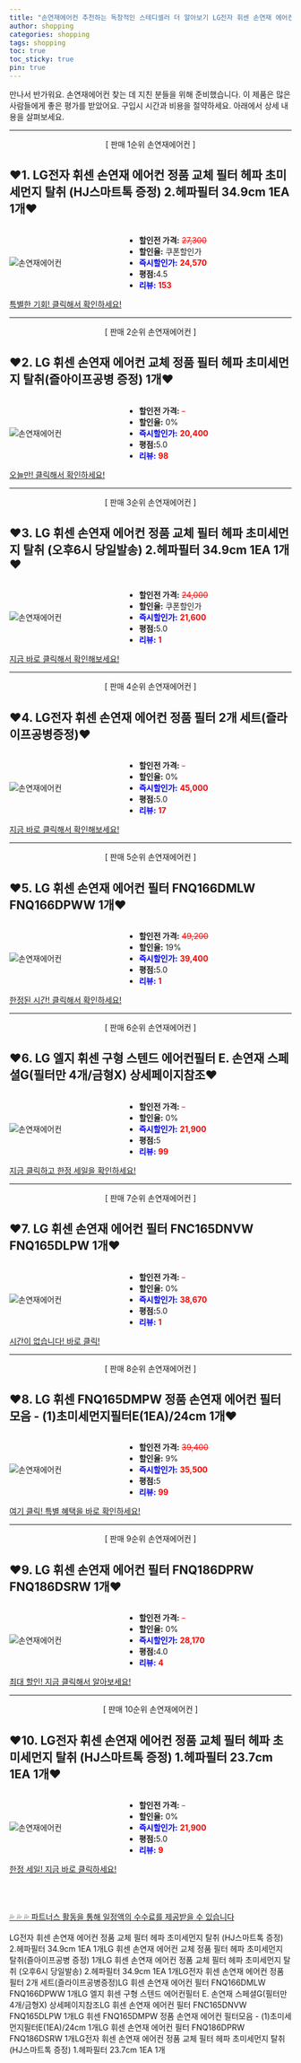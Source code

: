 ```yaml
---
title: "손연재에어컨 추천하는 독창적인 스테디셀러 더 알아보기 LG전자 휘센 손연재 에어컨 정품"
author: shopping
categories: shopping
tags: shopping
toc: true
toc_sticky: true
pin: true
---
```

만나서 반가워요. 손연재에어컨 찾는 데 지친 분들을 위해 준비했습니다. 이 제품은 많은 사람들에게 좋은 평가를 받았어요. 구입시 시간과 비용을 절약하세요. 아래에서 상세 내용을 살펴보세요.

---
<p class="toplist" style="margin: 0 auto; display: block; width: fit-content;">[ 판매 1순위 손연재에어컨 ]</p>

<h2><strong>❤️1. LG전자 휘센 손연재 에어컨 정품 교체 필터 헤파 초미세먼지 탈취 (HJ스마트톡 증정) 2.헤파필터 34.9cm 1EA 1개❤️</strong></h2>

<div style="display: flex; align-items: center;">
    <div style="flex: 0.4;">
        <img src="https://thumbnail9.coupangcdn.com/thumbnails/remote/230x230ex/image/vendor_inventory/ba70/2b4f24456a74ada1d55f231e017c6869f95cffc342220b47bbb04ae023c8.jpg" alt="손연재에어컨" style="max-width: 100%;">
    </div>
    <div style="flex: 0.6; margin-left: 10px;">
        <ul>
            <li><strong>할인전 가격:</strong> <del style="color: red;">27,300</del></li>
            <li><strong>할인율:</strong> 쿠폰할인가</li>
            <li><span style='color:blue'><strong>즉시할인가:</strong></span> <span style='color:red'><strong>24,570</strong></span></li>
            <li><strong>평점:</strong>4.5</li>
            <li><span style='color:blue'><strong>리뷰:</strong></span> <span style='color:red'><strong>153</strong></span></li>
        </ul>
    </div>
</div>
<div class="center">
    <a href="https://William4Davisa.github.io?lptag=AF9450613&subid=githubio&pageKey=331841938&traceid=V0-153&itemId=1060386520&vendorItemId=3856112608" class="myButton">
        특별한 기회! 클릭해서 확인하세요!
    </a>
</div>


---
<p class="toplist" style="margin: 0 auto; display: block; width: fit-content;">[ 판매 2순위 손연재에어컨 ]</p>

<h2><strong>❤️2. LG 휘센 손연재 에어컨 교체 정품 필터 헤파 초미세먼지 탈취(즐아이프공병 증정) 1개❤️</strong></h2>

<div style="display: flex; align-items: center;">
    <div style="flex: 0.4;">
        <img src="https://thumbnail10.coupangcdn.com/thumbnails/remote/230x230ex/image/vendor_inventory/c9a2/9d1603c8f60d9e12c655ca0bacb2be93adf9b7f373756571b7d4cfcb81ea.jpg" alt="손연재에어컨" style="max-width: 100%;">
    </div>
    <div style="flex: 0.6; margin-left: 10px;">
        <ul>
            <li><strong>할인전 가격:</strong> <del style="color: red;">-</del></li>
            <li><strong>할인율:</strong> 0%</li>
            <li><span style='color:blue'><strong>즉시할인가:</strong></span> <span style='color:red'><strong>20,400</strong></span></li>
            <li><strong>평점:</strong>5.0</li>
            <li><span style='color:blue'><strong>리뷰:</strong></span> <span style='color:red'><strong>98</strong></span></li>
        </ul>
    </div>
</div>
<div class="center">
    <a href="https://William4Davisa.github.io?lptag=AF9450613&subid=githubio&pageKey=1637766049&traceid=V0-153&itemId=2793084513&vendorItemId=70782776548" class="myButton">
        오늘만! 클릭해서 확인하세요!
    </a>
</div>


---
<p class="toplist" style="margin: 0 auto; display: block; width: fit-content;">[ 판매 3순위 손연재에어컨 ]</p>

<h2><strong>❤️3. LG 휘센 손연재 에어컨 정품 교체 필터 헤파 초미세먼지 탈취 (오후6시 당일발송) 2.헤파필터 34.9cm 1EA 1개❤️</strong></h2>

<div style="display: flex; align-items: center;">
    <div style="flex: 0.4;">
        <img src="https://thumbnail9.coupangcdn.com/thumbnails/remote/230x230ex/image/vendor_inventory/578f/a9e6f084c870be590037822da4d861344ea3298d2223b68316d3cec4a7f0.JPG" alt="손연재에어컨" style="max-width: 100%;">
    </div>
    <div style="flex: 0.6; margin-left: 10px;">
        <ul>
            <li><strong>할인전 가격:</strong> <del style="color: red;">24,000</del></li>
            <li><strong>할인율:</strong> 쿠폰할인가</li>
            <li><span style='color:blue'><strong>즉시할인가:</strong></span> <span style='color:red'><strong>21,600</strong></span></li>
            <li><strong>평점:</strong>5.0</li>
            <li><span style='color:blue'><strong>리뷰:</strong></span> <span style='color:red'><strong>1</strong></span></li>
        </ul>
    </div>
</div>
<div class="center">
    <a href="https://William4Davisa.github.io?lptag=AF9450613&subid=githubio&pageKey=7358257217&traceid=V0-153&itemId=18951591889&vendorItemId=76924199962" class="myButton">
        지금 바로 클릭해서 확인해보세요!
    </a>
</div>


---
<p class="toplist" style="margin: 0 auto; display: block; width: fit-content;">[ 판매 4순위 손연재에어컨 ]</p>

<h2><strong>❤️4. LG전자 휘센 손연재 에어컨 정품 필터 2개 세트(즐라이프공병증정)❤️</strong></h2>

<div style="display: flex; align-items: center;">
    <div style="flex: 0.4;">
        <img src="https://thumbnail10.coupangcdn.com/thumbnails/remote/230x230ex/image/vendor_inventory/3e72/ba088956fdd25e0bdf2c5961aae289d28a06b6b81696467fe16ff8fa0654.jpg" alt="손연재에어컨" style="max-width: 100%;">
    </div>
    <div style="flex: 0.6; margin-left: 10px;">
        <ul>
            <li><strong>할인전 가격:</strong> <del style="color: red;">-</del></li>
            <li><strong>할인율:</strong> 0%</li>
            <li><span style='color:blue'><strong>즉시할인가:</strong></span> <span style='color:red'><strong>45,000</strong></span></li>
            <li><strong>평점:</strong>5.0</li>
            <li><span style='color:blue'><strong>리뷰:</strong></span> <span style='color:red'><strong>17</strong></span></li>
        </ul>
    </div>
</div>
<div class="center">
    <a href="https://William4Davisa.github.io?lptag=AF9450613&subid=githubio&pageKey=1581860957&traceid=V0-153&itemId=2704291033&vendorItemId=70694604657" class="myButton">
        지금 바로 클릭해서 확인해보세요!
    </a>
</div>


---
<p class="toplist" style="margin: 0 auto; display: block; width: fit-content;">[ 판매 5순위 손연재에어컨 ]</p>

<h2><strong>❤️5. LG 휘센 손연재 에어컨 필터 FNQ166DMLW FNQ166DPWW 1개❤️</strong></h2>

<div style="display: flex; align-items: center;">
    <div style="flex: 0.4;">
        <img src="https://thumbnail9.coupangcdn.com/thumbnails/remote/230x230ex/image/vendor_inventory/8e6a/d17b0ce00bf3f90f1d7ad4deaf099262005603317d32c08c3f481e820790.jpg" alt="손연재에어컨" style="max-width: 100%;">
    </div>
    <div style="flex: 0.6; margin-left: 10px;">
        <ul>
            <li><strong>할인전 가격:</strong> <del style="color: red;">49,200</del></li>
            <li><strong>할인율:</strong> 19%</li>
            <li><span style='color:blue'><strong>즉시할인가:</strong></span> <span style='color:red'><strong>39,400</strong></span></li>
            <li><strong>평점:</strong>5.0</li>
            <li><span style='color:blue'><strong>리뷰:</strong></span> <span style='color:red'><strong>1</strong></span></li>
        </ul>
    </div>
</div>
<div class="center">
    <a href="https://William4Davisa.github.io?lptag=AF9450613&subid=githubio&pageKey=7082467906&traceid=V0-153&itemId=17622767381&vendorItemId=86964933001" class="myButton">
        한정된 시간! 클릭해서 확인하세요!
    </a>
</div>


---
<p class="toplist" style="margin: 0 auto; display: block; width: fit-content;">[ 판매 6순위 손연재에어컨 ]</p>

<h2><strong>❤️6. LG 엘지 휘센 구형 스텐드 에어컨필터 E. 손연재 스페셜G(필터만 4개/금형X) 상세페이지참조❤️</strong></h2>

<div style="display: flex; align-items: center;">
    <div style="flex: 0.4;">
        <img src="https://thumbnail8.coupangcdn.com/thumbnails/remote/230x230ex/image/vendor_inventory/c7de/4181508623ef73844eab8343b691b4a4a405638b65fd216cef2d91979674.jpg" alt="손연재에어컨" style="max-width: 100%;">
    </div>
    <div style="flex: 0.6; margin-left: 10px;">
        <ul>
            <li><strong>할인전 가격:</strong> <del style="color: red;">-</del></li>
            <li><strong>할인율:</strong> 0%</li>
            <li><span style='color:blue'><strong>즉시할인가:</strong></span> <span style='color:red'><strong>21,900</strong></span></li>
            <li><strong>평점:</strong>5</li>
            <li><span style='color:blue'><strong>리뷰:</strong></span> <span style='color:red'><strong>99</strong></span></li>
        </ul>
    </div>
</div>
<div class="center">
    <a href="https://William4Davisa.github.io?lptag=AF9450613&subid=githubio&pageKey=8206934109&traceid=V0-153&itemId=23544587225&vendorItemId=90583337325" class="myButton">
        지금 클릭하고 한정 세일을 확인하세요!
    </a>
</div>


---
<p class="toplist" style="margin: 0 auto; display: block; width: fit-content;">[ 판매 7순위 손연재에어컨 ]</p>

<h2><strong>❤️7. LG 휘센 손연재 에어컨 필터 FNC165DNVW FNQ165DLPW 1개❤️</strong></h2>

<div style="display: flex; align-items: center;">
    <div style="flex: 0.4;">
        <img src="https://thumbnail9.coupangcdn.com/thumbnails/remote/230x230ex/image/vendor_inventory/f0d1/261ed58474c9da857a2dbc534592a23a777b3bab8267f75af0c3e97072b9.png" alt="손연재에어컨" style="max-width: 100%;">
    </div>
    <div style="flex: 0.6; margin-left: 10px;">
        <ul>
            <li><strong>할인전 가격:</strong> <del style="color: red;">-</del></li>
            <li><strong>할인율:</strong> 0%</li>
            <li><span style='color:blue'><strong>즉시할인가:</strong></span> <span style='color:red'><strong>38,670</strong></span></li>
            <li><strong>평점:</strong>5.0</li>
            <li><span style='color:blue'><strong>리뷰:</strong></span> <span style='color:red'><strong>1</strong></span></li>
        </ul>
    </div>
</div>
<div class="center">
    <a href="https://William4Davisa.github.io?lptag=AF9450613&subid=githubio&pageKey=7082464643&traceid=V0-153&itemId=17622752910&vendorItemId=90158203544" class="myButton">
        시간이 없습니다! 바로 클릭!
    </a>
</div>


---
<p class="toplist" style="margin: 0 auto; display: block; width: fit-content;">[ 판매 8순위 손연재에어컨 ]</p>

<h2><strong>❤️8. LG 휘센 FNQ165DMPW 정품 손연재 에어컨 필터모음 - (1)초미세먼지필터E(1EA)/24cm 1개❤️</strong></h2>

<div style="display: flex; align-items: center;">
    <div style="flex: 0.4;">
        <img src="https://thumbnail8.coupangcdn.com/thumbnails/remote/230x230ex/image/vendor_inventory/6914/175264ab8fe6583cb9c6dd78a80477181ba921e61384928921942c2acd63.jpg" alt="손연재에어컨" style="max-width: 100%;">
    </div>
    <div style="flex: 0.6; margin-left: 10px;">
        <ul>
            <li><strong>할인전 가격:</strong> <del style="color: red;">39,400</del></li>
            <li><strong>할인율:</strong> 9%</li>
            <li><span style='color:blue'><strong>즉시할인가:</strong></span> <span style='color:red'><strong>35,500</strong></span></li>
            <li><strong>평점:</strong>5</li>
            <li><span style='color:blue'><strong>리뷰:</strong></span> <span style='color:red'><strong>99</strong></span></li>
        </ul>
    </div>
</div>
<div class="center">
    <a href="https://William4Davisa.github.io?lptag=AF9450613&subid=githubio&pageKey=7652488435&traceid=V0-153&itemId=20365285642&vendorItemId=90497821057" class="myButton">
        여기 클릭! 특별 혜택을 바로 확인하세요!
    </a>
</div>


---
<p class="toplist" style="margin: 0 auto; display: block; width: fit-content;">[ 판매 9순위 손연재에어컨 ]</p>

<h2><strong>❤️9. LG 휘센 손연재 에어컨 필터 FNQ186DPRW FNQ186DSRW 1개❤️</strong></h2>

<div style="display: flex; align-items: center;">
    <div style="flex: 0.4;">
        <img src="https://thumbnail7.coupangcdn.com/thumbnails/remote/230x230ex/image/vendor_inventory/1817/611694158be63375b59a05678fb19ced1c8b219ee13a4ac2018e1b84782f.png" alt="손연재에어컨" style="max-width: 100%;">
    </div>
    <div style="flex: 0.6; margin-left: 10px;">
        <ul>
            <li><strong>할인전 가격:</strong> <del style="color: red;">-</del></li>
            <li><strong>할인율:</strong> 0%</li>
            <li><span style='color:blue'><strong>즉시할인가:</strong></span> <span style='color:red'><strong>28,170</strong></span></li>
            <li><strong>평점:</strong>4.0</li>
            <li><span style='color:blue'><strong>리뷰:</strong></span> <span style='color:red'><strong>4</strong></span></li>
        </ul>
    </div>
</div>
<div class="center">
    <a href="https://William4Davisa.github.io?lptag=AF9450613&subid=githubio&pageKey=7082456601&traceid=V0-153&itemId=17622719168&vendorItemId=89515255163" class="myButton">
        최대 할인! 지금 클릭해서 알아보세요!
    </a>
</div>


---
<p class="toplist" style="margin: 0 auto; display: block; width: fit-content;">[ 판매 10순위 손연재에어컨 ]</p>

<h2><strong>❤️10. LG전자 휘센 손연재 에어컨 정품 교체 필터 헤파 초미세먼지 탈취 (HJ스마트톡 증정) 1.헤파필터 23.7cm 1EA 1개❤️</strong></h2>

<div style="display: flex; align-items: center;">
    <div style="flex: 0.4;">
        <img src="https://thumbnail10.coupangcdn.com/thumbnails/remote/230x230ex/image/vendor_inventory/4d35/531d4bc2a2158734a4e9f5d6e92d1d68ac6d03bbbbba4d37cf6609d1a317.jpg" alt="손연재에어컨" style="max-width: 100%;">
    </div>
    <div style="flex: 0.6; margin-left: 10px;">
        <ul>
            <li><strong>할인전 가격:</strong> <del style="color: red;">-</del></li>
            <li><strong>할인율:</strong> 0%</li>
            <li><span style='color:blue'><strong>즉시할인가:</strong></span> <span style='color:red'><strong>21,900</strong></span></li>
            <li><strong>평점:</strong>5.0</li>
            <li><span style='color:blue'><strong>리뷰:</strong></span> <span style='color:red'><strong>9</strong></span></li>
        </ul>
    </div>
</div>
<div class="center">
    <a href="https://William4Davisa.github.io?lptag=AF9450613&subid=githubio&pageKey=7769656938&traceid=V0-153&itemId=20972185292&vendorItemId=90719172291" class="myButton">
        한정 세일! 지금 바로 클릭하세요!
    </a>
</div>

<br><br><br>[💦 💦 💦 파트너스 활동을 통해 일정액의 수수료를 제공받을 수 있습니다](https://link.coupang.com/a/bcpT2c)<br><br>LG전자 휘센 손연재 에어컨 정품 교체 필터 헤파 초미세먼지 탈취 (HJ스마트톡 증정) 2.헤파필터 34.9cm 1EA 1개LG 휘센 손연재 에어컨 교체 정품 필터 헤파 초미세먼지 탈취(즐아이프공병 증정) 1개LG 휘센 손연재 에어컨 정품 교체 필터 헤파 초미세먼지 탈취 (오후6시 당일발송) 2.헤파필터 34.9cm 1EA 1개LG전자 휘센 손연재 에어컨 정품 필터 2개 세트(즐라이프공병증정)LG 휘센 손연재 에어컨 필터 FNQ166DMLW FNQ166DPWW 1개LG 엘지 휘센 구형 스텐드 에어컨필터 E. 손연재 스페셜G(필터만 4개/금형X) 상세페이지참조LG 휘센 손연재 에어컨 필터 FNC165DNVW FNQ165DLPW 1개LG 휘센 FNQ165DMPW 정품 손연재 에어컨 필터모음 - (1)초미세먼지필터E(1EA)/24cm 1개LG 휘센 손연재 에어컨 필터 FNQ186DPRW FNQ186DSRW 1개LG전자 휘센 손연재 에어컨 정품 교체 필터 헤파 초미세먼지 탈취 (HJ스마트톡 증정) 1.헤파필터 23.7cm 1EA 1개